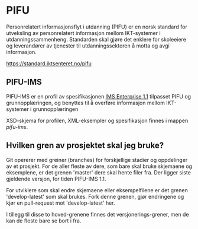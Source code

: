 # PIFU 
Personrelatert informasjonsflyt i utdanning (PIFU) er en norsk standard for utveksling av personrelatert informasjon mellom IKT-systemer i utdanningssammenheng. Standarden skal gjøre det enklere for skoleeiere og leverandører av tjenester til utdanningssektoren å motta og avgi informasjon.

<https://standard.iktsenteret.no/pifu>

## PIFU-IMS
PIFU-IMS er en profil av spesifikasjonen [IMS Enterprise 1.1](http://imsglobal.org/enterprise/) tilpasset PIFU og grunnopplæringen, og benyttes til å overføre informasjon mellom IKT-systemer i grunnopplæringen

XSD-skjema for profilen, XML-eksempler og spesifikasjon finnes i mappen *pifu-ims*.

## Hvilken gren av prosjektet skal jeg bruke?
Git opererer med greiner (branches) for forskjellige stadier og oppdelinger av et prosjekt. For de aller fleste av dere, som bare skal bruke skjemaene og eksemplene, er det grenen 'master' dere skal hente filer fra. Der ligger siste gjeldende versjon, for tiden PIFU-IMS 1.1.

For utviklere som skal endre skjemaene eller eksempelfilene er det grenen 'develop-latest' som skal brukes. Fork denne grenen, gjør endringene og kjør en pull-request mot 'develop-latest' her.

I tillegg til disse to hoved-grenene finnes det versjonerings-grener, men de kan de fleste bare se bort i fra.
